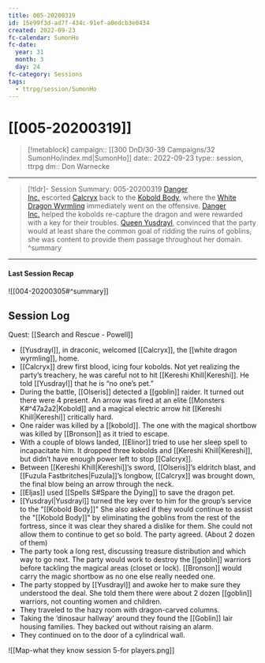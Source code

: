 ```yaml
---
title: 005-20200319
id: 15e99f3d-ad7f-434c-91ef-a0edcb3e0434
created: 2022-09-23
fc-calendar: SumonHo
fc-date:
  year: 31
  month: 3
  day: 24
fc-category: Sessions
tags:
  - ttrpg/session/SumonHo
---
```


# [[005-20200319]]

> [!metablock]
>  campaign:: [[300 DnD/30-39 Campaigns/32 SumonHo/index.md|SumonHo]]
>  date:: 2022-09-23
>  type:: session, ttrpg
>  dm:: Don Warnecke


---
> [!tldr]- Session Summary: 005-20200319
> [Danger Inc.](app://obsidian.md/Danger%20Inc.) escorted [Calcryx](app://obsidian.md/Calcryx) back to the [Kobold Body](app://obsidian.md/Kobold%20Body), where the [White Dragon Wyrmling](app://obsidian.md/White%20Dragon%20Wyrmling) immediately went on the offensive. [Danger Inc.](app://obsidian.md/Danger%20Inc.) helped the kobolds re-capture the dragon and were rewarded with a key for their troubles. [Queen Yusdrayl](app://obsidian.md/Yusdrayl), convinced that the party would at least share the common goal of ridding the ruins of goblins, she was content to provide them passage throughout her domain.
>  ^summary

---


#### Last Session Recap

![[004-20200305#^summary]]

## Session Log

Quest: [[Search and Rescue - Powell]]

- [[Yusdrayl]], in draconic, welcomed [[Calcryx]], the [[white dragon wyrmling]], home.
- [[Calcryx]] drew first blood, icing four kobolds. Not yet realizing the party’s treachery, he was careful not to hit [[Kereshi Khill|Kereshi]]. He told [[Yusdrayl]] that he is “no one’s pet.”
- During the battle, [[Olseris]] detected a [[goblin]] raider. It turned out there were 4 present. An arrow was fired at an elite [[Monsters K#^47a2a2|Kobold]] and a magical electric arrow hit [[Kereshi Khill|Kereshi]] critically hard.
- One raider was killed by a [[kobold]]. The one with the magical shortbow was killed by [[Bronson]] as it tried to escape.
- With a couple of blows landed, [[Elinor]] tried to use her sleep spell to incapacitate him. It dropped three kobolds and [[Kereshi Khill|Kereshi]], but didn’t have enough power left to stop [[Calcryx]].
- Between [[Kereshi Khill|Kereshi]]’s sword, [[Olseris]]’s eldritch blast, and [[Fuzula Fastbritches|Fuzula]]’s longbow, [[Calcryx]] was brought down, the final blow being an arrow through the neck.
- [[Eljas]] used [[Spells S#Spare the Dying]] to save the dragon pet. 
- [[Yusdrayl|Yusdrayl]] turned the key over to him for the group’s service to the "[[Kobold Body]]" She also asked if they would continue to assist the "[[Kobold Body]]" by eliminating the goblins from the rest of the fortress, since it was clear they shared a dislike for them. She could not allow them to continue to get so bold. The party agreed. (About 2 dozen of them)
- The party took a long rest, discussing treasure distribution and which way to go next. The party would work to destroy the [[goblin]] warriors before tackling the magical areas (closet or lock). [[Bronson]] would carry the magic shortbow as no one else really needed one.
- The party stopped by [[Yusdrayl]] and awoke her to make sure they understood the deal. She told them there were about 2 dozen [[goblin]] warriors, not counting women and children.
- They traveled to the hazy room with dragon-carved columns.
- Taking the ‘dinosaur hallway’ around they found the [[Goblin]] lair housing families. They backed out without raising an alarm.
- They continued on to the door of a cylindrical wall.

![[Map-what they know session 5-for players.png]]
